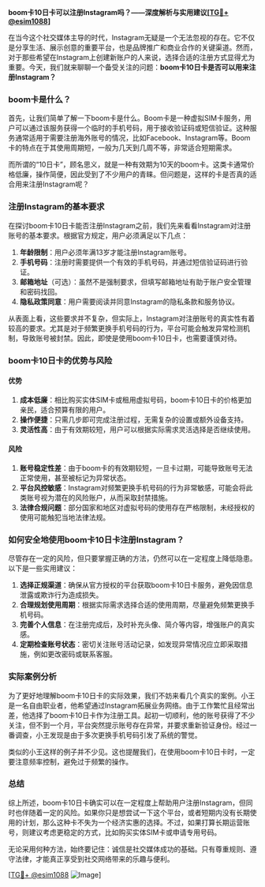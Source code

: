 **boom卡10日卡可以注册Instagram吗？——深度解析与实用建议[[TG💪+ @esim1088](https://t.me/s/esim1088)]**

在当今这个社交媒体主导的时代，Instagram无疑是一个无法忽视的存在。它不仅是分享生活、展示创意的重要平台，也是品牌推广和商业合作的关键渠道。然而，对于那些希望在Instagram上创建新账户的人来说，选择合适的注册方式显得尤为重要。今天，我们就来聊聊一个备受关注的问题：**boom卡10日卡是否可以用来注册Instagram？**

### boom卡是什么？

首先，让我们简单了解一下boom卡是什么。Boom卡是一种虚拟SIM卡服务，用户可以通过该服务获得一个临时的手机号码，用于接收验证码或短信验证。这种服务通常适用于需要注册海外账号的情况，比如Facebook、Instagram等。Boom卡的特点在于其使用周期短，一般为几天到几周不等，非常适合短期需求。

而所谓的“10日卡”，顾名思义，就是一种有效期为10天的boom卡。这类卡通常价格低廉，操作简便，因此受到了不少用户的青睐。但问题是，这样的卡是否真的适合用来注册Instagram呢？

### 注册Instagram的基本要求

在探讨boom卡10日卡能否注册Instagram之前，我们先来看看Instagram对注册账号的基本要求。根据官方规定，用户必须满足以下几点：

1. **年龄限制**：用户必须年满13岁才能注册Instagram账号。
2. **手机号码**：注册时需要提供一个有效的手机号码，并通过短信验证码进行验证。
3. **邮箱地址**（可选）：虽然不是强制要求，但填写邮箱地址有助于账户安全管理和密码找回。
4. **隐私政策同意**：用户需要阅读并同意Instagram的隐私条款和服务协议。

从表面上看，这些要求并不复杂，但实际上，Instagram对注册账号的真实性有着较高的要求。尤其是对于频繁更换手机号码的行为，平台可能会触发异常检测机制，导致账号被封禁。因此，即使是使用boom卡10日卡，也需要谨慎对待。

### boom卡10日卡的优势与风险

#### 优势

1. **成本低廉**：相比购买实体SIM卡或租用虚拟号码，boom卡10日卡的价格更加亲民，适合预算有限的用户。
2. **操作便捷**：只需几步即可完成注册过程，无需复杂的设置或额外设备支持。
3. **灵活性高**：由于有效期较短，用户可以根据实际需求灵活选择是否继续使用。

#### 风险

1. **账号稳定性差**：由于boom卡的有效期较短，一旦卡过期，可能导致账号无法正常使用，甚至被标记为异常状态。
2. **平台风控敏感**：Instagram对频繁更换手机号码的行为非常敏感，可能会将此类账号视为潜在的风险账户，从而采取封禁措施。
3. **法律合规问题**：部分国家和地区对虚拟号码的使用存在严格限制，未经授权的使用可能触犯当地法律法规。

### 如何安全地使用boom卡10日卡注册Instagram？

尽管存在一定的风险，但只要掌握正确的方法，仍然可以在一定程度上降低隐患。以下是一些实用建议：

1. **选择正规渠道**：确保从官方授权的平台获取boom卡10日卡服务，避免因信息泄露或欺诈行为造成损失。
2. **合理规划使用周期**：根据实际需求选择合适的使用周期，尽量避免频繁更换手机号码。
3. **完善个人信息**：在注册完成后，及时补充头像、简介等内容，增强账户的真实感。
4. **定期检查账号状态**：密切关注账号活动记录，如发现异常情况应立即采取措施，例如更改密码或联系客服。

### 实际案例分析

为了更好地理解boom卡10日卡的实际效果，我们不妨来看几个真实的案例。小王是一名自由职业者，他希望通过Instagram拓展业务网络。由于工作繁忙且经常出差，他选择了boom卡10日卡作为注册工具。起初一切顺利，他的账号获得了不少关注，但不到一个月，平台突然提示账号存在异常，并要求重新验证身份。经过一番调查，小王发现是由于多次更换手机号码引发了系统的警觉。

类似的小王这样的例子并不少见。这也提醒我们，在使用boom卡10日卡时，一定要注意频率控制，避免过于频繁的操作。

### 总结

综上所述，boom卡10日卡确实可以在一定程度上帮助用户注册Instagram，但同时也伴随着一定的风险。如果你只是想尝试一下这个平台，或者短期内没有长期使用的计划，那么这种卡不失为一个经济实惠的选择。不过，如果打算长期运营账号，则建议考虑更稳定的方式，比如购买实体SIM卡或申请专用号码。

无论采用何种方法，始终要记住：诚信是社交媒体成功的基础。只有尊重规则、遵守法律，才能真正享受到社交网络带来的乐趣与便利。

[[TG💪+ @esim1088](https://t.me/s/esim1088) ![Image](https://i.postimg.cc/4NQfJmqS/Snipaste-2025-05-13-00-14-12.png)]